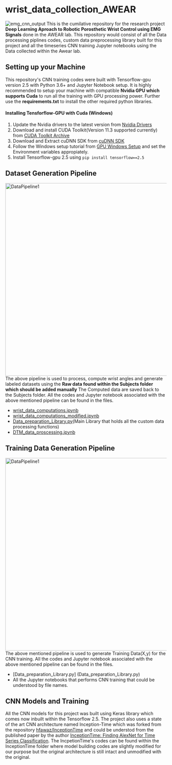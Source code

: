 # wrist_data_collection_AWEAR
![emg_cnn_output](https://user-images.githubusercontent.com/24454678/131933038-0e5d0c20-93b3-4db0-b94f-7c59553ccc8e.PNG)
This is the cumilative repository for the research project **Deep Learning Aproach to Robotic Porosthetic Wrist Control using EMG Signals** done in the AWEAR lab. This repository would consist of all the Data processing piplines codes, custom data preprocessing library built for this project and all the timeseries CNN training Jupyter notebooks using the Data collected within the Awear lab. 

## Setting up your Machine
This repository's CNN training codes were built with Tensorflow-gpu version 2.5 with Python 3.6+ and Jupyter Notebook setup. It is highly recommended to setup your machine with compatible **Nvidia GPU which supports Cuda** to run all the training with GPU processing power. Further use the **requirements.txt** to install the other required python libraries. 

#### Installing Tensforflow-GPU with Cuda (Windows)
1. Update the Nvidia drivers to the latest version from [Nvidia Drivers](https://www.nvidia.com/Download/index.aspx)
2. Download and install CUDA Toolkit(Version 11.3 supported currently) from [CUDA Toolkit Archive](https://developer.nvidia.com/cuda-toolkit-archive)
3. Download and Extract cuDNN SDK from [cuDNN SDK](https://developer.nvidia.com/cudnn)
4. Follow the Windows setup tutorial from [GPU Windows Setup](https://www.tensorflow.org/install/gpu#windows_setup) and set the Environment variables appropiately.
5. Install Tensorflow-gpu 2.5 using  ``` pip install tensorflow==2.5 ```

## Dataset Generation Pipeline
<img src="https://user-images.githubusercontent.com/24454678/131930116-0697ab66-ebd4-4336-b964-79322d5fd974.PNG" alt="DataPipeline1" width="600"/> <br> The above pipeline is used to process, compute wrist angles and generate labeled datasets using the **Raw data found within the Subjects folder which should be added manually** The Computed data are saved back to the Subjects folder. All the codes and Jupyter notebook associated with the above mentioned pipeline can be found in the files.

- [wrist_data_computations.ipynb](wrist_data_computations.ipynb)
- [wrist_data_computations_modified.ipynb](wrist_data_computations_modified.ipynb)
- [Data_preparation_Library.py](Data_preparation_Library.py)(Main Library that holds all the custom data processing functions)
- [DTM_data_proscessing.ipynb](DTM_data_proscessing.ipynb) 

## Training Data Generation Pipeline
<img src="https://user-images.githubusercontent.com/24454678/131931423-eb5c254b-0b7e-4f63-bfed-0182a0a6d467.PNG" alt="DataPipeline1" width="600"/> <br> The above mentioned pipeline is used to generate Training Data(X,y) for the CNN training. All the codes and Jupyter notebook associated with the above mentioned pipeline can be found in the files.
- [Data_preparation_Library.py] (Data_preparation_Library.py) 
- All the Jupyter notebooks that performs CNN training that could be understood by file names.

## CNN Models and Training
All the CNN models for this project was built using Keras library which comes now inbuilt within the Tensorflow 2.5. The project also uses a state of the art CNN architecture named Inception-Time which was forked from the repository [hfawaz/InceptionTime](https://github.com/hfawaz/InceptionTime) and could be understod from the published paper by the author [InceptionTime: Finding AlexNet for Time Series Classification](https://arxiv.org/abs/1909.04939). The IncpetionTime's codes can be found within the InceptionTime folder where model building codes are slightly modified for our purpose but the original architecture is still intact and unmodified with the original.



